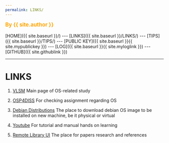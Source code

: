 ```yaml
---
permalink: LINKS/
---
```

<span style="color:orange; font-weight:bold; font-size:larger;">By {{ site.author }}</span>
<br><br>
[HOME]({{ site.baseurl }}/) ---
[LINKS]({{ site.baseurl }}/LINKS/) ---
[TIPS]({{ site.baseurl }}/TIPS/) ---
[PUBLIC KEY]({{ site.baseurl }}{{ site.mypublickey }}) ---
[LOG]({{ site.baseurl }}{{ site.myloglink }}) ---
[GITHUB]({{ site.githublink }})
<br>
<hr>

# LINKS

1. [VLSM](https://os.vlsm.org/)
Main page of OS-related study

2. [OSP4DISS](https://osp4diss.vlsm.org/AOS)
For checking assignment regarding OS

3. [Debian Distributions](https://www.debian.org/CD/http-ftp/)
The place to download debian OS image to be installed on new machine, be it physical or virtual

4. [Youtube](https://www.youtube.com/)
For tutorial and manual hands on learning

5. [Remote Library UI](https://remote-lib.ui.ac.id/)
The place for papers research and references
